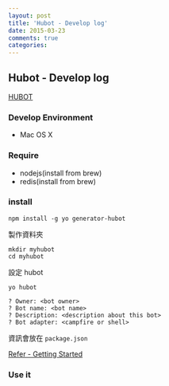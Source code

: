 ```yaml
---
layout: post
title: 'Hubot - Develop log'
date: 2015-03-23
comments: true
categories:
---
```

## Hubot - Develop log

[HUBOT](https://hubot.github.com/)

### Develop Environment

* Mac OS X

### Require

* nodejs(install from brew)
* redis(install from brew)

### install

```shell
npm install -g yo generator-hubot
```

製作資料夾

```shell
mkdir myhubot
cd myhubot
```

設定 hubot

```shell
yo hubot
```

```shell
? Owner: <bot owner>
? Bot name: <bot name>
? Description: <description about this bot>
? Bot adapter: <campfire or shell>
```

資訊會放在 `package.json`

[Refer - Getting Started](https://hubot.github.com/docs/)

### Use it

